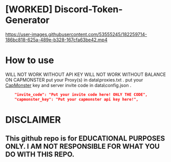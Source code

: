 
# [WORKED] Discord-Token-Generator


https://user-images.githubusercontent.com/53555245/182259714-186bc818-625a-489e-b328-167cfa63be42.mp4


# How to use

WILL NOT WORK WITHOUT API KEY
WILL NOT WORK WITHOUT BALANCE ON CAPMONSTER
put your Proxy(s) in data\proxies.txt .
put your [CapMonster](https://capmonster.cloud) key and server invite code in data\config.json .
```json
    "invite_code": "Put your invite code here! ONLY THE CODE", 
    "capmonster_key": "Put your capmonster api key here!",
```


# DISCLAIMER

## This github repo is for EDUCATIONAL PURPOSES ONLY. I AM NOT RESPONSIBLE FOR WHAT YOU DO WITH THIS REPO.
